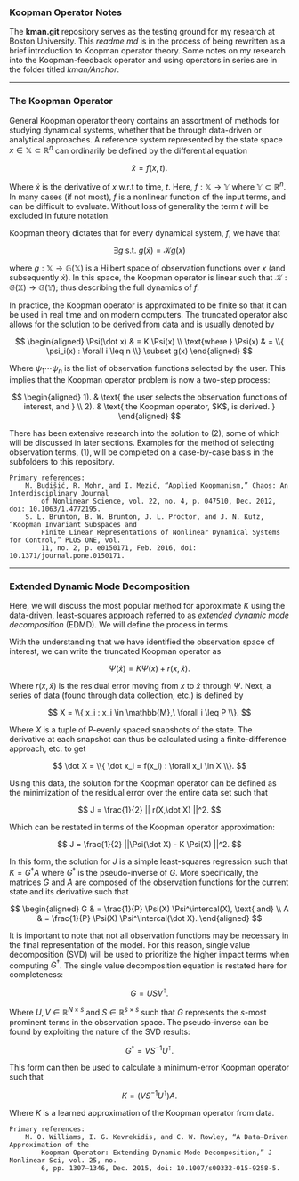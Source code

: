 ### **Koopman Operator Notes**

The **kman.git** repository serves as the testing ground for my research at Boston University. This *readme.md* is in the process of being rewritten as a brief introduction to Koopman operator theory. Some notes on my research into the Koopman-feedback operator and using operators in series are in the folder titled *kman/Anchor*.

___
### **The Koopman Operator**

General Koopman operator theory contains an assortment of methods for studying dynamical systems, whether that be through data-driven or analytical approaches. A reference system represented by the state space $x \in \mathbb{X} \subset \mathbb{R}^n$ can ordinarily be defined by the differential equation

$$
    \dot x = f(x,t).
$$

Where $\dot x$ is the derivative of $x$ w.r.t to time, $t$. Here, $f: \mathbb{X} \rightarrow \mathbb{Y}$ where $\mathbb{Y} \subset \mathbb{R}^n$. In many cases (if not most), $f$ is a nonlinear function of the input terms, and can be difficult to evaluate. Without loss of generality the term $t$ will be excluded in future notation.

Koopman theory dictates that for every dynamical system, $f$, we have that

$$
    \exists g \text{ s.t. } g(\dot x) = \mathcal{K} g(x)
$$

where $g : \mathbb{X} \rightarrow \mathbb{G}(\mathbb{X})$ is a Hilbert space of observation functions over $x$ (and subsequently $\dot x$). In this space, the Koopman operator is linear such that $\mathcal{K} : \mathbb{G}(\mathbb{X}) \rightarrow \mathbb{G}(\mathbb{Y})$; thus describing the full dynamics of $f$.

In practice, the Koopman operator is approximated to be finite so that it can be used in real time and on modern computers. The truncated operator also allows for the solution to be derived from data and is usually denoted by

$$
    \begin{aligned}
        \Psi(\dot x) & = K \Psi(x) \\
        \text{where } \Psi(x) & = \\{ \psi_i(x) : \forall i \leq n \\} \subset g(x)
    \end{aligned}
$$

Where $\psi_1 \cdots \psi_n$ is the list of observation functions selected by the user. This implies that the Koopman operator problem is now a two-step process:

$$
    \begin{aligned}
        1). & \text{ the user selects the observation functions of interest, and } \\
        2). & \text{ the Koopman operator, $K$, is derived. }
    \end{aligned}
$$

There has been extensive research into the solution to $(2)$, some of which will be discussed in later sections. Examples for the method of selecting observation terms, $(1)$, will be completed on a case-by-case basis in the subfolders to this repository.

    Primary references:
        M. Budišić, R. Mohr, and I. Mezić, “Applied Koopmanism,” Chaos: An Interdisciplinary Journal
            of Nonlinear Science, vol. 22, no. 4, p. 047510, Dec. 2012, doi: 10.1063/1.4772195.
        S. L. Brunton, B. W. Brunton, J. L. Proctor, and J. N. Kutz, “Koopman Invariant Subspaces and
            Finite Linear Representations of Nonlinear Dynamical Systems for Control,” PLOS ONE, vol.
            11, no. 2, p. e0150171, Feb. 2016, doi: 10.1371/journal.pone.0150171.

___

### **Extended Dynamic Mode Decomposition**

Here, we will discuss the most popular method for approximate $K$ using the data-driven, least-squares approach referred to as *extended dynamic mode decomposition* (EDMD). We will define the process in terms

With the understanding that we have identified the observation space of interest, we can write the truncated Koopman operator as

$$
    \Psi(\dot x) = K \Psi(x) + r(x,\dot x).
$$

Where $r(x,\dot x)$ is the residual error moving from $x$ to $\dot x$ through $\Psi$. Next, a series of data (found through data collection, etc.) is defined by

$$
    X = \\{ x_i : x_i \in \mathbb{M},\ \forall i \leq P \\}.
$$

Where $X$ is a tuple of P-evenly spaced snapshots of the state. The derivative at each snapshot can thus be calculated using a finite-difference approach, etc. to get

$$
    \dot X = \\{ \dot x_i = f(x_i) : \forall x_i \in X \\}.
$$

Using this data, the solution for the Koopman operator can be defined as the minimization of the residual error over the entire data set such that

$$
    J = \frac{1}{2} || r(X,\dot X) ||^2.
$$

Which can be restated in terms of the Koopman operator approximation:

$$
    J = \frac{1}{2} ||\Psi(\dot X) - K \Psi(X) ||^2.
$$

In this form, the solution for $J$ is a simple least-squares regression such that $K = G^\dagger A$ where $G^\dagger$ is the pseudo-inverse of $G$. More specifically, the matrices $G$ and $A$ are composed of the observation functions for the current state and its derivative such that

$$
    \begin{aligned}
        G & = \frac{1}{P} \Psi(X) \Psi^\intercal(X), \text{ and} \\
        A & = \frac{1}{P} \Psi(X) \Psi^\intercal(\dot X).
    \end{aligned}
$$

It is important to note that not all observation functions may be necessary in the final representation of the model. For this reason, single value decomposition (SVD) will be used to prioritize the higher impact terms when computing $G^\dagger$. The single value decomposition equation is restated here for completeness:

$$
    G = U S V^\intercal.
$$

Where $U, V \in \mathbb{R}^{N \times s}$ and $S \in \mathbb{R}^{s \times s}$ such that $G$ represents the $s$-most prominent terms in the observation space. The pseudo-inverse can be found by exploiting the nature of the SVD results:

$$
    G^\dagger = V S^{-1} U^\intercal.
$$

This form can then be used to calculate a minimum-error Koopman operator such that

$$
    K = \left( V S^{-1} U^\intercal \right) A.
$$

Where $K$ is a learned approximation of the Koopman operator from data.

    Primary references:
        M. O. Williams, I. G. Kevrekidis, and C. W. Rowley, “A Data–Driven Approximation of the
            Koopman Operator: Extending Dynamic Mode Decomposition,” J Nonlinear Sci, vol. 25, no.
            6, pp. 1307–1346, Dec. 2015, doi: 10.1007/s00332-015-9258-5.
